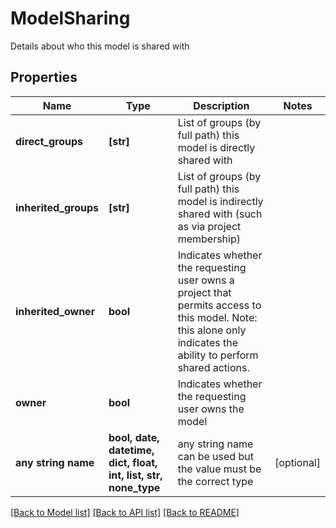 # ModelSharing

Details about who this model is shared with

## Properties
Name | Type | Description | Notes
------------ | ------------- | ------------- | -------------
**direct_groups** | **[str]** | List of groups (by full path) this model is directly shared with | 
**inherited_groups** | **[str]** | List of groups (by full path) this model is indirectly shared with (such as via project membership) | 
**inherited_owner** | **bool** | Indicates whether the requesting user owns a project that permits access to this model. Note: this alone only indicates the ability to perform shared actions.  | 
**owner** | **bool** | Indicates whether the requesting user owns the model | 
**any string name** | **bool, date, datetime, dict, float, int, list, str, none_type** | any string name can be used but the value must be the correct type | [optional]

[[Back to Model list]](../README.md#documentation-for-models) [[Back to API list]](../README.md#documentation-for-api-endpoints) [[Back to README]](../README.md)


